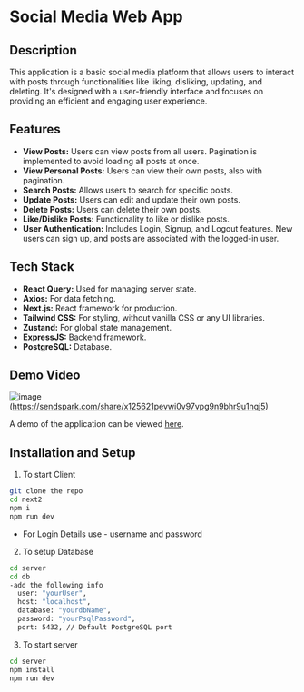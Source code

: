 # Social Media Web App

## Description

This application is a basic social media platform that allows users to interact with posts through functionalities like liking, disliking, updating, and deleting. It's designed with a user-friendly interface and focuses on providing an efficient and engaging user experience.

## Features

- **View Posts:** Users can view posts from all users. Pagination is implemented to avoid loading all posts at once.
- **View Personal Posts:** Users can view their own posts, also with pagination.
- **Search Posts:** Allows users to search for specific posts.
- **Update Posts:** Users can edit and update their own posts.
- **Delete Posts:** Users can delete their own posts.
- **Like/Dislike Posts:** Functionality to like or dislike posts.
- **User Authentication:** Includes Login, Signup, and Logout features. New users can sign up, and posts are associated with the logged-in user.

## Tech Stack

- **React Query:** Used for managing server state.
- **Axios:** For data fetching.
- **Next.js:** React framework for production.
- **Tailwind CSS:** For styling, without vanilla CSS or any UI libraries.
- **Zustand:** For global state management.
- **ExpressJS:** Backend framework.
- **PostgreSQL:** Database.

## Demo Video
![image](https://github.com/karar189/SocialMedia-NextJS-Nodejs-PostGress/assets/52580094/b8bf9aac-ec17-4e8f-bc48-b09a47b88559)(https://sendspark.com/share/x125621pevwi0v97vpg9n9bhr9u1nqj5)

A demo of the application can be viewed [here](https://sendspark.com/share/x125621pevwi0v97vpg9n9bhr9u1nqj5).

## Installation and Setup

1. To start  Client 

```bash
git clone the repo
cd next2
npm i
npm run dev
```

- For Login Details use - username and password
2. To setup Database
```bash
cd server
cd db
-add the following info
  user: "yourUser",
  host: "localhost",
  database: "yourdbName",
  password: "yourPsqlPassword",
  port: 5432, // Default PostgreSQL port
```
3. To start server

```bash
cd server
npm install
npm run dev
```
